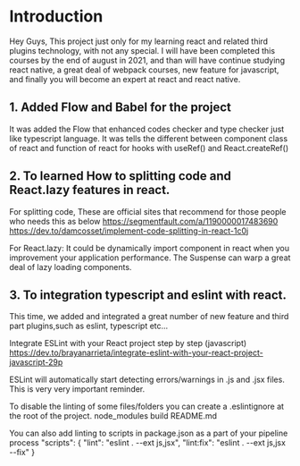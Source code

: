 # Introduction
Hey Guys, This project just only for my learning react and related third plugins technology, with not any special.
I will have been completed this courses by the end of august in 2021,
and than will have continue studying react native, a great deal of webpack courses, new feature for javascript, and finally you will become an expert at react and react native.

## 1. Added Flow and Babel for the project
It was added the Flow that enhanced codes checker and type checker just like typescript language.
It was tells the different between component class of react and function of react for hooks with useRef() and React.createRef()

## 2. To learned How to splitting code and React.lazy features in react.
For splitting code, These are official sites that recommend for those people who needs this as below
https://segmentfault.com/a/1190000017483690
https://dev.to/damcosset/implement-code-splitting-in-react-1c0j

For React.lazy:
It could be dynamically import component in react when you improvement your application performance.
The Suspense can warp a great deal of lazy loading components.

## 3. To integration typescript and eslint with react.
This time, we added and integrated a great number of new feature and third part plugins,such as eslint, typescript etc...

Integrate ESLint with your React project step by step (javascript)
https://dev.to/brayanarrieta/integrate-eslint-with-your-react-project-javascript-29p

ESLint will automatically start detecting errors/warnings in .js and .jsx files. This is very very important reminder.

To disable the linting of some files/folders you can create a .eslintignore at the root of the project.
    node_modules
    build
    README.md
    
You can also add linting to scripts in package.json as a part of your pipeline process
    "scripts": {
        "lint": "eslint . --ext js,jsx",
        "lint:fix": "eslint . --ext js,jsx --fix"
    }